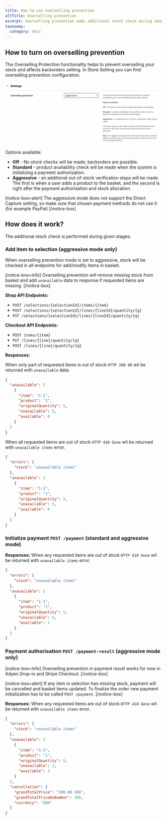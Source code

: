 ```yaml
---
title: How to use overselling prevention
altTitle: Overselling prevention
excerpt: Overselling prevention adds additional stock check during shopping
taxonomy:
  category: docs
---
```


## How to turn on overselling prevention

The Overselling Protection functionality helps to prevent overselling your stock and affects backorders setting.
In Store Setting you can find overselling prevention configuration.

![ProductIDs](overselling-prevention-store-settings.png)

Options available:
* **Off** - No stock checks will be made; backorders are possible.
* **Standard** - product availability check will be made when the system is initializing a payment authorisation.
* **Aggressive** - an additional out-of-stock verification steps will be made.
The first is when a user adds a product to the basket, and the second is right after the payment authorisation and stock allocation.

[notice-box=alert]
The aggressive mode does not support the Direct Capture setting, so make sure that chosen payment methods do not use it (for example PayPal)
[/notice-box]

## How does it work?

The additional stock check is performed during given stages:

### **Add item to selection (aggressive mode only)**

When overselling prevention mode is set to aggressive, stock will be checked in all endpoints for add/modify items in basket.

[notice-box=info]
Overselling prevention will remove missing stock from basket and add `unavailable` data to response if requested items are missing.
[/notice-box]

**Shop API Endpoints:**
* `POST /selections/{selectionId}/items/{item}`
* `POST /selections/{selectionId}/lines/{lineId}/quantity/{q}`
* `PUT /selections/{selectionId}/lines/{lineId}/quantity/{q}`

**Checkout API Endpoints:**
* `POST items/{item}`
* `PUT /lines/{line}/quantity/{q}`
* `POST /lines/{line}/quantity/{q}`

**Responses:**

When only part of requested items is out of stock `HTTP 200 OK` wil be returned with `unavailable` data.
```json
{
  "unavailable": [
    {
      "item": "1-1",
      "product": "1",
      "originalQuantity": 5,
      "unavailable": 5,
      "available": 0
    }
  ]
}
```

When all requested items are out of stock `HTTP 410 Gone` wil be returned with `unavailable items` error.
```json
{
  "errors": {
    "stock": "unavailable items"
  },
  "unavailable": [
    {
      "item": "1-1",
      "product": "1",
      "originalQuantity": 5,
      "unavailable": 5,
      "available": 0
    }
  ]
}
```

### Initialize payment `POST /payment` (standard and aggressive mode)

**Responses:**
When any requested items are out of stock `HTTP 410 Gone` wil be returned with `unavailable items` error.
```json
{
  "errors": {
    "stock": "unavailable items"
  },
  "unavailable": [
    {
      "item": "1-1",
      "product": "1",
      "originalQuantity": 5,
      "unavailable": 4,
      "available": 1
    }
  ]
}
```

### Payment authorisation `POST /payment-result` (aggressive mode only)
[notice-box=info]
Overselling prevention in payment result works for now in Adyen Drop-in and Stripe Checkout.
[/notice-box]

[notice-box=alert]
If any item in selection has missing stock, payment will be cancelled and basket items updated. 
To finalize the order new payment initialization has to be called `POST /payment`.
[/notice-box]

**Responses:**
When any requested items are out of stock `HTTP 410 Gone` wil be returned with `unavailable items` error.
```json
{
  "errors": {
    "stock": "unavailable items"
  },
  "unavailable": [
    {
      "item": "1-1",
      "product": "1",
      "originalQuantity": 5,
      "unavailable": 2,
      "available": 3
    }
  ],
  "cancellation": {
    "grandTotalPrice": "200.00 SEK",
    "grandTotalPriceAsNumber": 200,
    "currency": "SEK"
  }
}
```
